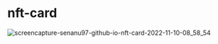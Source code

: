 # nft-card
![screencapture-senanu97-github-io-nft-card-2022-11-10-08_58_54](https://user-images.githubusercontent.com/71466882/201046579-d2d37189-1d08-4a20-92cb-a026085ab885.png)
